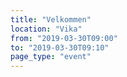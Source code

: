 ```yaml
---
title: "Velkommen"
location: "Vika"
from: "2019-03-30T09:00"
to: "2019-03-30T09:10"
page_type: "event"
---
```

